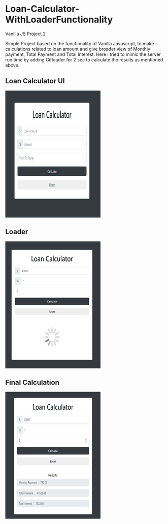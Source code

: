 # Loan-Calculator-WithLoaderFunctionality
Vanilla JS Project 2

Simple Project based on the functionality of Vanilla Javascript, to make calculations related to loan amount and give broader view of Monthly payment, Total Payment and 
Total Interest. Here i tried to mimic the server run time by adding Gifloader for 2 sec to calculate the results as mentioned above.

## Loan Calculator UI
<img src="https://github.com/AkashChetia/Loan-Calculator-WithLoaderFunctionality/blob/master/img/img%201.PNG" height="400px" width="300px">

## Loader
<img src="https://github.com/AkashChetia/Loan-Calculator-WithLoaderFunctionality/blob/master/img/img%202.PNG" height="400px" width="300px">

## Final Calculation 
<img src="https://github.com/AkashChetia/Loan-Calculator-WithLoaderFunctionality/blob/master/img/img%203.PNG" height="400px" width="300px">
